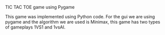 TIC TAC TOE game using Pygame

This game was implemented using Python code. For the gui we are using pygame and the algorithm we are used is Minimax, this game has two types of gameplays 1VS1 and 1vsAI.
